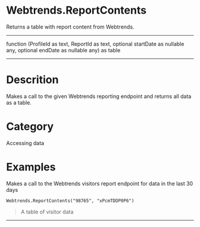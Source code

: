 ﻿# Webtrends.ReportContents
Returns a table with report content from Webtrends.
***
function (ProfileId as text, ReportId as text, optional startDate as nullable any, optional endDate as nullable any) as table
***
# Descrition 
Makes a call to the given Webtrends reporting endpoint and returns all data as a table.
# Category 
Accessing data
# Examples 
Makes a call to the Webtrends visitors report endpoint for data in the last 30 days
```
Webtrends.ReportContents("98765", "xPcmTDDP0P6")
```
> A table of visitor data
***
